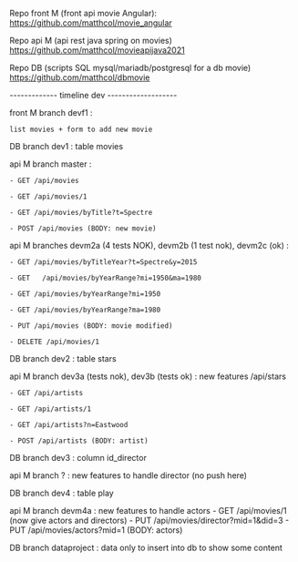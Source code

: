 Repo front M (front api movie Angular):
https://github.com/matthcol/movie_angular 

Repo api M (api rest java spring on movies)
https://github.com/matthcol/movieapijava2021

Repo DB (scripts SQL mysql/mariadb/postgresql for a db movie)
https://github.com/matthcol/dbmovie

-------------  timeline dev -------------------

front M branch devf1 : 
	
	list movies + form to add new movie

DB branch dev1 : table movies

api M branch master : 

	- GET /api/movies
	
	- GET /api/movies/1
	
	- GET /api/movies/byTitle?t=Spectre
	
	- POST /api/movies (BODY: new movie)

api M branches devm2a (4 tests NOK), devm2b (1 test nok), devm2c (ok) :
	
	- GET /api/movies/byTitleYear?t=Spectre&y=2015
	
	- GET	/api/movies/byYearRange?mi=1950&ma=1980
	
	- GET /api/movies/byYearRange?mi=1950
	
	- GET /api/movies/byYearRange?ma=1980
	
	- PUT /api/movies (BODY: movie modified)
	
	- DELETE /api/movies/1
	
DB branch dev2 : table stars

api M branch dev3a (tests nok), dev3b (tests ok) : new features /api/stars

	- GET /api/artists
	
	- GET /api/artists/1
	
	- GET /api/artists?n=Eastwood
	
	- POST /api/artists (BODY: artist)

DB branch dev3 : column id_director

api M branch ? : new features to handle director (no push here)

DB branch dev4 : table play

api M branch devm4a : new features to handle actors
	- GET /api/movies/1  (now give actors and directors)
	- PUT /api/movies/director?mid=1&did=3
	- PUT /api/movies/actors?mid=1 (BODY: actors)

DB branch dataproject : data only to insert into db to show some content
